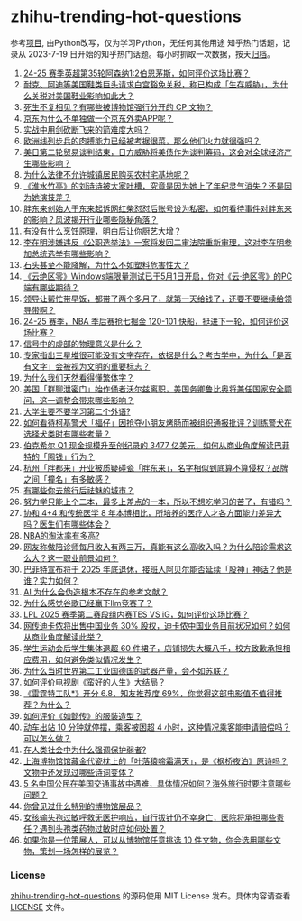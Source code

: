 # zhihu-trending-hot-questions
参考[项目](https://github.com/justjavac/zhihu-trending-hot-questions), 由Python改写，仅为学习Python，无任何其他用途
知乎热门话题，记录从 2023-7-19
日开始的知乎热门话题。每小时抓取一次数据，按天[归档](./data)。
<!-- BEGIN -->
<!-- 最后更新时间 2025-05-04 05:23:38.118206 -->
1. [24-25 赛季英超第35轮阿森纳1:2伯恩茅斯，如何评价这场比赛？](https://www.zhihu.com/question/1902186793421497398)
1. [耐克、阿迪等美国鞋类巨头请求白宫豁免关税，称已构成「生存威胁」，为什么关税对美国鞋业影响如此大？](https://www.zhihu.com/question/1901928675697451102)
1. [死生不复相见？有哪些被博物馆强行分开的 CP 文物？](https://www.zhihu.com/question/1900176455696097313)
1. [京东为什么不单独做一个京东外卖APP呢？](https://www.zhihu.com/question/1900816477176701134)
1. [实战中用剑砍断飞来的箭难度大吗？](https://www.zhihu.com/question/1900915521513304326)
1. [欧洲线列步兵的肉搏能力已经被考据很菜，那么他们火力就很强吗？](https://www.zhihu.com/question/653122907)
1. [美日第二轮贸易谈判结束，日方威胁将美债作为谈判筹码，这会对全球经济产生哪些影响？](https://www.zhihu.com/question/1901685589742434145)
1. [为什么法律不允许城镇居民购买农村宅基地呢？](https://www.zhihu.com/question/13524300130)
1. [《淮水竹亭》的刘诗诗被大家吐槽，究竟是因为她上了年纪灵气消失？还是因为她演技差？](https://www.zhihu.com/question/1901643134993170637)
1. [胖东来创始人于东来起诉网红柴怼怼后账号设为私密，如何看待事件对胖东来的影响？风波揭开行业哪些隐秘角落？](https://www.zhihu.com/question/1902050933308892470)
1. [有没有什么烹饪原理，明白后让你厨艺大增？](https://www.zhihu.com/question/3462786405)
1. [李在明涉嫌违反《公职选举法》一案将发回二审法院重新审理，这对李在明参加总统选举有哪些影响？](https://www.zhihu.com/question/1901282258024882975)
1. [石头甚至不能降解，为什么不如塑料危害性大？](https://www.zhihu.com/question/1890847255059230873)
1. [《云绝区零》Windows端限量测试已于5月1日开启，你对《云·绝区零》的PC端有哪些期待？](https://www.zhihu.com/question/1901244800092607362)
1. [领导让帮忙带早饭，都带了两个多月了，就第一天给钱了，还要不要继续给领导带啊？](https://www.zhihu.com/question/1895052402471728619)
1. [24-25 赛季，NBA 季后赛抢七掘金 120-101 快船，挺进下一轮，如何评价这场比赛？](https://www.zhihu.com/question/1902298404312289623)
1. [信号中的虚部的物理意义是什么？](https://www.zhihu.com/question/359911012)
1. [专家指出三星堆很可能没有文字存在，依据是什么？考古学中，为什么「是否有文字」会被视为文明的重要标志？](https://www.zhihu.com/question/1900291080601208337)
1. [为什么我们天然看得懂繁体字？](https://www.zhihu.com/question/13460322187)
1. [美国「群聊泄密门」始作俑者沃尔兹离职，美国务卿鲁比奥将兼任国家安全顾问，这一调整会带来哪些影响？](https://www.zhihu.com/question/1901547107145445813)
1. [大学生要不要学习第二个外语?](https://www.zhihu.com/question/434947862)
1. [如何看待柯基警犬「福仔」因抢夺小朋友烤肠而被组织通报批评？训练警犬在选择犬类时有哪些考量？](https://www.zhihu.com/question/1901755423884812777)
1. [伯克希尔 Q1 现金规模升至创纪录的 3477 亿美元，如何从商业角度解读巴菲特的「囤钱」行为？](https://www.zhihu.com/question/1902116528435984041)
1. [杭州「胖都来」开业被质疑碰瓷「胖东来」，名字相似到底算不算侵权？品牌之间「撞名」有多敏感？](https://www.zhihu.com/question/1901747560105861976)
1. [有哪些你去旅行后祛魅的城市？](https://www.zhihu.com/question/667596163)
1. [努力学只能上个二本，最多上差点的一本，所以不想吃学习的苦了，有错吗？](https://www.zhihu.com/question/1899217979176105392)
1. [协和 4+4 和传统医学 8 年本博相比，所培养的医疗人才各方面能力差异大吗？医生们有哪些体会？](https://www.zhihu.com/question/1900963107553114028)
1. [NBA的淘汰率有多高?](https://www.zhihu.com/question/346734639)
1. [网友称做陪诊师每月收入有两三万，真能有这么高收入吗？为什么陪诊需求这么大？这一职业前景如何？](https://www.zhihu.com/question/1901941131895342427)
1. [巴菲特宣布将于 2025 年底退休，接班人阿贝尔能否延续「股神」神话？他是谁？实力如何？](https://www.zhihu.com/question/1902266120590815254)
1. [AI 为什么会伪造根本不存在的参考文献？](https://www.zhihu.com/question/14497416309)
1. [为什么感觉谷歌已经赢下llm竞赛了？](https://www.zhihu.com/question/1895510949819016773)
1. [LPL 2025 赛季第二赛段组内赛TES VS iG，如何评价这场比赛？](https://www.zhihu.com/question/1902093871325885070)
1. [网传迪卡侬将出售中国业务 30% 股权，迪卡侬中国业务目前状况如何？如何从商业角度解读此举？](https://www.zhihu.com/question/1900970324528427564)
1. [学生运动会后学生集体退超 60 件裙子，店铺损失大概八千，校方致歉承担相应费用，如何避免类似情况发生？](https://www.zhihu.com/question/1901939219317876212)
1. [为什么当时世界第二工业国德国的武器产量，会不如苏联？](https://www.zhihu.com/question/1898465044737561207)
1. [如何评价电视剧《蛮好的人生》大结局？](https://www.zhihu.com/question/1901744671237075605)
1. [《雷霆特工队*》开分 6.8，知友推荐度 69%，你觉得这部电影值不值得推荐？为什么？](https://www.zhihu.com/question/1901596595193086596)
1. [如何评价《如懿传》的服装造型？](https://www.zhihu.com/question/291274300)
1. [动车出站 10 分钟就停摆，乘客被困超 4 小时，这种情况乘客能申请赔偿吗？可以怎么做？](https://www.zhihu.com/question/1901841268029503181)
1. [在人类社会中为什么强调保护弱者?](https://www.zhihu.com/question/26774858)
1. [上海博物馆馆藏金代瓷枕上的「叶落猿啼霜满天」，是《枫桥夜泊》原诗吗？文物中还发现过哪些诗词变体？](https://www.zhihu.com/question/1899062932307948313)
1. [5 名中国公民在美国交通事故中遇难，具体情况如何？海外旅行时要注意哪些问题？](https://www.zhihu.com/question/1901972704317367670)
1. [你曾见过什么特别的博物馆展品？](https://www.zhihu.com/question/1897558661578092580)
1. [女孩输头孢过敏呼救无医护响应，自行拔针仍不幸身亡，医院将承担哪些责任？遇到头孢类药物过敏时应如何处置？](https://www.zhihu.com/question/1902131967346042767)
1. [如果你是一位策展人，可以从博物馆任意挑选 10 件文物，你会选用哪些文物，策划一场怎样的展览？](https://www.zhihu.com/question/1895488301500191691)
<!-- END -->
### License
[zhihu-trending-hot-questions](https://github.com/yaogengzhu/zhihu-trending-hot-questions)
的源码使用 MIT License 发布。具体内容请查看 [LICENSE](./LICENSE) 文件。
